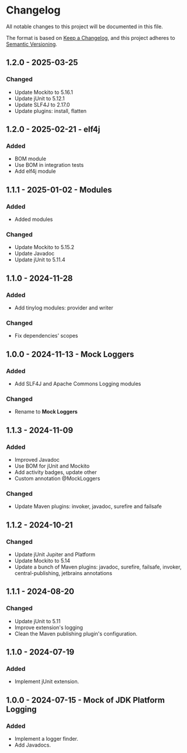 # Changelog

All notable changes to this project will be documented in this file.

The format is based on [Keep a Changelog](https://keepachangelog.com/en/1.1.0/),
and this project adheres to [Semantic Versioning](https://semver.org/spec/v2.0.0.html).

## 1.2.0 - 2025-03-25

### Changed

* Update Mockito to 5.16.1
* Update jUnit to 5.12.1
* Update SLF4J to 2.17.0
* Update plugins: install, flatten

## 1.2.0 - 2025-02-21 - elf4j

### Added

* BOM module
* Use BOM in integration tests
* Add elf4j module

## 1.1.1 - 2025-01-02 - Modules

### Added

* Added modules

### Changed

* Update Mockito to 5.15.2
* Update Javadoc
* Update jUnit to 5.11.4

## 1.1.0 - 2024-11-28

### Added

* Add tinylog modules: provider and writer

### Changed

* Fix dependencies' scopes

## 1.0.0 - 2024-11-13 - Mock Loggers

### Added

* Add SLF4J and Apache Commons Logging modules

### Changed

* Rename to **Mock Loggers**

## 1.1.3 - 2024-11-09

### Added

* Improved Javadoc
* Use BOM for jUnit and Mockito
* Add activity badges, update other
* Custom annotation @MockLoggers

### Changed

* Update Maven plugins: invoker, javadoc, surefire and failsafe

## 1.1.2 - 2024-10-21

### Changed

* Update jUnit Jupiter and Platform
* Update Mockito to 5.14
* Update a bunch of Maven plugins: javadoc, surefire, failsafe, invoker,
  central-publishing, jetbrains annotations

## 1.1.1 - 2024-08-20

### Changed

* Update jUnit to 5.11
* Improve extension's logging
* Clean the Maven publishing plugin's configuration.

## 1.1.0 - 2024-07-19

### Added

* Implement jUnit extension.

## 1.0.0 - 2024-07-15 - Mock of JDK Platform Logging

### Added

* Implement a logger finder.
* Add Javadocs.
